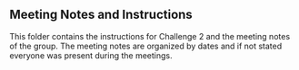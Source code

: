 ## Meeting Notes and Instructions 

This folder contains the instructions for Challenge 2 and the meeting notes of the group. The meeting notes are organized by dates and if not stated everyone was present during the meetings.
